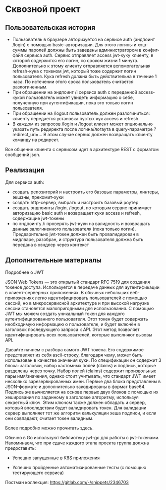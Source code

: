 # Сквозной проект
## Пользовательская история

* Пользователь в браузере авторизуется на сервисе auth (эндпоинт /login) с помощью basic-авторизации. Для этого логины и хэш-суммы паролей должны быть заведены администратором в конфиг-файл сервиса auth. Сервис отправляет access jwt-куку клиенту, в которой содержится его логин, со сроком жизни 1 минута. Дополнительно к этому клиенту отправляется вспомогательная refresh-кука с токеном jwt, который тоже содержит логин пользователя. Кука refresh должна быть действительна в течение 1 часа. По истечении этого срока пользователь считается разлогиненным.
* При обращении на эндпоинт /i сервиса auth с переданной access-кукой пользователь может увидеть информацию о себе, полученную при аутентификации, пока это только логин пользователя.
* При обращении на /logout пользователь должен разлогиниться: клиенту передается установка пустых кук access и refresh.
* В каждом из запросов /login и /logout клиент может опционально указать путь редиректа после логина/логаута в query-параметре ?redirect_uri=... В этом случае сервис должен возвращать клиенту команду на редирект.

Все общение клиента с сервисом идет в архитектуре REST с форматом сообщений json.
## Реализация

Для сервиса auth:

* создать репозиторий и настроить его базовые параметры, линтеры, экшэны, прекомит-хуки
* создать http-сервер, выбрать и настроить базовый роутер
* создать эндпоинты /login, /logout, по которым сервис принимает авторизацию basic auth и возвращает куки access и refresh, содержащие jwt-токены
* по эндпоинту /i проверять jwt-куки на валидность и возвращать данные залогиненного пользователя (пока только логин). Предварительно jwt-токен должен быть провалидирован в мидлваре, разобран, и структура пользователя должна быть передана в хэндлер через контекст

## Дополнительные материалы

Подробнее о JWT

JSON Web Tokens — это открытый стандарт RFC 7519 для создания токенов доступа. Используется в передаче данных для аутентификации в клиент-серверных приложениях. В обычных небольших веб-приложениях легко идентифицировать пользователей с помощью сессий, но в микросервисной архитектуре и при высокой нагрузке сессии становятся малопригодными для использования. С помощью JWT мы можем создать уникальный токен для каждого аутентифицированного пользователя. Этот токен будет содержать необходимую информацию о пользователе, и будет включён в заголовок последующего запроса к API. Этот метод позволяет идентифицировать всех пользователей, которые выполняют вызовы API.

Давайте начнем с разбора самого JWT токена. Его содержимое представляет из себя ascii-строку, благодаря чему, может быть использован в качестве значения куки. По спецификации он содержит 3 блока: заголовки, набор кастомных полей (claims) и подпись, которые разделены через точку. Набор полей (claims) содержит произвольные пары имя/значения, однако стоит учитывать, что стандарт JWT имеет несколько зарезервированных имен. Первые два блока представлены в JSON-формате и дополнительно закодированы в формат base64. Подпись же вычисляется на основе первых двух блоков с помощью их хеширования по заданному в заголовке алгоритму, используя секретный ключ. Этим ключом также должен обладать и сервер, который впоследствии будет валидировать токен. Для валидации сервер выполняет тот же алгоритм калькуляции хеша подписи, и если они совпадают, считает токен валидным.

Более подробно можно прочитать здесь.

Обычно в Go используют библиотеку jwt-go для работы с jwt-токенами.
Напоминаем, что при сдаче каждого этапа проекта группа должна предоставить:

   * Успешно запущенные в K8S приложения

   * Успешно пройденные автоматизированные тесты (с помощью тестирующего сервиса)



Постман коллекция: https://gitlab.com/-/snippets/2346703 
